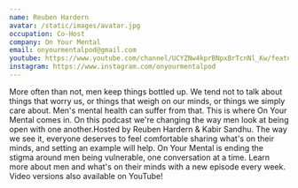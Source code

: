 ```yaml
---
name: Reuben Hardern
avatar: /static/images/avatar.jpg
occupation: Co-Host
company: On Your Mental
email: onyourmentalpod@gmail.com
youtube: https://www.youtube.com/channel/UCYZNw4kprBNpxBrTcnNl_Kw/featured
instagram: https://www.instagram.com/onyourmentalpod
---
```


More often than not, men keep things bottled up. We tend not to talk about things that worry us, or things that weigh on our minds, or things we simply care about. Men's mental health can suffer from that. This is where On Your Mental comes in. On this podcast we're changing the way men look at being open with one another.Hosted by Reuben Hardern & Kabir Sandhu. The way we see it, everyone deserves to feel comfortable sharing what's on their minds, and setting an example will help. On Your Mental is ending the stigma around men being vulnerable, one conversation at a time. Learn more about men and what's on their minds with a new episode every week. Video versions also available on YouTube!
